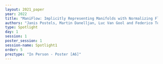 ```yaml
---
layout: 2021_paper
year: 2022
title: "ManiFlow: Implicitly Representing Manifolds with Normalizing Flows"
authors: "Janis Postels, Martin Danelljan, Luc Van Gool and Federico Tombari"
type: Spotlight
day: 1
session: 1
poster_session: 1
session-name: Spotlight1
order: 5
preztype: "In Person - Poster [A6]"
---
```

